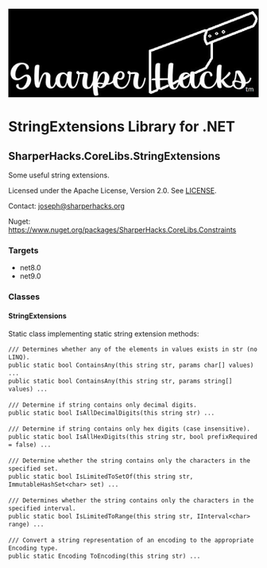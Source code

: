 ﻿![SharperHacks logo](SHLLC-Logo.jpg)
# StringExtensions Library for .NET
## SharperHacks.CoreLibs.StringExtensions

Some useful string extensions.

Licensed under the Apache License, Version 2.0. See [LICENSE](LICENSE).

Contact: joseph@sharperhacks.org

Nuget: https://www.nuget.org/packages/SharperHacks.CoreLibs.Constraints

### Targets
- net8.0
- net9.0

### Classes

#### StringExtensions
Static class implementing static string extension methods:

``` 
/// Determines whether any of the elements in values exists in str (no LINQ).
public static bool ContainsAny(this string str, params char[] values) ... 
public static bool ContainsAny(this string str, params string[] values) ...

/// Determine if string contains only decimal digits.
public static bool IsAllDecimalDigits(this string str) ...

/// Determine if string contains only hex digits (case insensitive).
public static bool IsAllHexDigits(this string str, bool prefixRequired = false) ...

/// Determine whether the string contains only the characters in the specified set.
public static bool IsLimitedToSetOf(this string str, ImmutableHashSet<char> set) ...

/// Determines whether the string contains only the characters in the specified interval.
public static bool IsLimitedToRange(this string str, IInterval<char> range) ...

/// Convert a string representation of an encoding to the appropriate Encoding type.
public static Encoding ToEncoding(this string str) ...

```
